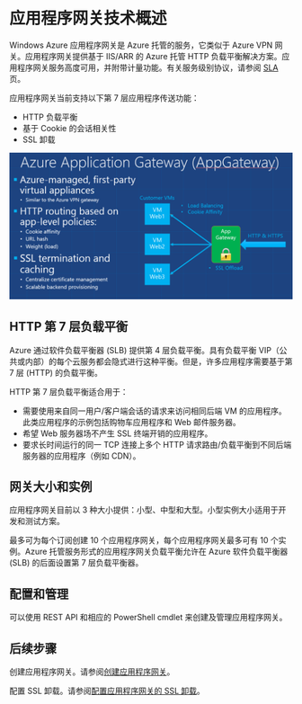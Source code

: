 <properties 
   pageTitle="应用程序网关简介 | Windows Azure"
   description="此页提供第 7 层负载平衡的应用程序网关服务概述，包括网关的大小、HTTP 负载平衡、基于 Cookie 的会话相关性和 SSL 卸载。"
   documentationCenter="na"
   services="application-gateway"
   authors="cherylmc"
   manager="jdial"
   editor="tysonn"/>
<tags 
   ms.service="application-gateway" 
   ms.date="06/23/2015"
   wacn.date="07/19/2015"/>

# 应用程序网关技术概述 


Windows Azure 应用程序网关是 Azure 托管的服务，它类似于 Azure VPN 网关。应用程序网关提供基于 IIS/ARR 的 Azure 托管 HTTP 负载平衡解决方案。应用程序网关服务高度可用，并附带计量功能。有关服务级别协议，请参阅 [SLA](/support/legal/sla) 页。

应用程序网关当前支持以下第 7 层应用程序传送功能：

- HTTP 负载平衡
- 基于 Cookie 的会话相关性
- SSL 卸载

![应用程序网关](./media/application-gateway-introduction/appgateway1.png)

## HTTP 第 7 层负载平衡
Azure 通过软件负载平衡器 (SLB) 提供第 4 层负载平衡。具有负载平衡 VIP（公共或内部）的每个云服务都会隐式进行这种平衡。但是，许多应用程序需要基于第 7 层 (HTTP) 的负载平衡。


HTTP 第 7 层负载平衡适合用于：


- 需要使用来自同一用户/客户端会话的请求来访问相同后端 VM 的应用程序。此类应用程序的示例包括购物车应用程序和 Web 邮件服务器。
- 希望 Web 服务器场不产生 SSL 终端开销的应用程序。
- 要求长时间运行的同一 TCP 连接上多个 HTTP 请求路由/负载平衡到不同后端服务器的应用程序（例如 CDN）。

## 网关大小和实例

应用程序网关目前以 3 种大小提供：小型、中型和大型。小型实例大小适用于开发和测试方案。

最多可为每个订阅创建 10 个应用程序网关，每个应用程序网关最多可有 10 个实例。Azure 托管服务形式的应用程序网关负载平衡允许在 Azure 软件负载平衡器 (SLB) 的后面设置第 7 层负载平衡器。

## 配置和管理

可以使用 REST API 和相应的 PowerShell cmdlet 来创建及管理应用程序网关。

## 后续步骤

创建应用程序网关。请参阅[创建应用程序网关](application-gateway-create-gateway)。

配置 SSL 卸载。请参阅[配置应用程序网关的 SSL 卸载](application-gateway-ssl)。


<!---HONumber=HO63-->